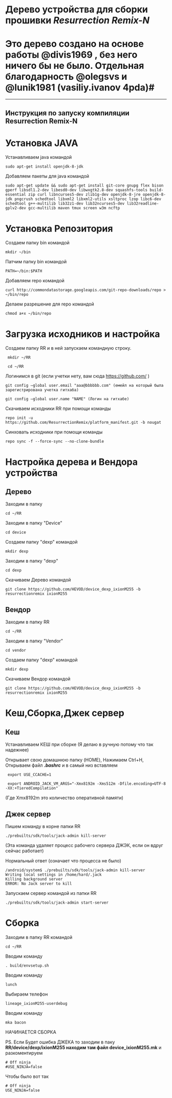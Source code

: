 # Дерево устройства для сборки прошивки *Resurrection Remix-N*
# Это дерево создано на основе работы @divis1969 , без него ничего бы не было. Отдельная благодарность @olegsvs и @lunik1981 (vasiliy.ivanov 4pda)#
---------------
Инструкция по запуску компиляции Resurrection Remix-N
---------------

# Установка JAVA
Устанавливаем java командой
```
sudo apt-get install openjdk-8-jdk
```
Добавляем пакеты для java командой
```
sudo apt-get update && sudo apt-get install git-core gnupg flex bison gperf libsdl1.2-dev libesd0-dev libwxgtk2.8-dev squashfs-tools build-essential zip curl libncurses5-dev zlib1g-dev openjdk-8-jre openjdk-8-jdk pngcrush schedtool libxml2 libxml2-utils xsltproc lzop libc6-dev schedtool g++-multilib lib32z1-dev lib32ncurses5-dev lib32readline-gplv2-dev gcc-multilib maven tmux screen w3m ncftp
```
# Установка Репозитория

Создаем папку bin командой

```
mkdir ~/bin
```
Патчим папку bin командой
```
PATH=~/bin:$PATH
```
Добавляем repo командой
```
curl http://commondatastorage.googleapis.com/git-repo-downloads/repo > ~/bin/repo
```
Делаем разрешение для repo командой
```
chmod a+x ~/bin/repo
```
# Загрузка исходников и настройка

Создаем папку RR и в ней запускаем командную строку. 

```
 mkdir ~/RR

 cd ~/RR
```
Логинимся в git (если учетки нету, вам сюда https://github.com/ ) 

```
git config —global user.email "aaa@bbbbbb.com" (емейл на который была зарегистрирована учетка гитхаба) 

git config —global user.name "NAME" (Логин на гитхабе)
```
Скачиваем исходники RR при помощи команды
```
repo init -u https://github.com/ResurrectionRemix/platform_manifest.git -b nougat
```
Cинховать исходники при помощи команды
```
repo sync -f --force-sync --no-clone-bundle
```
# Настройка дерева и Вендора устройства

## Дерево

Заходим в папку
```
cd ~/RR
```
Заходим в папку "Device"
```
cd device
```
Создаем папку "dexp" командой
```
mkdir dexp
```
Заходим в папку "dexp"
```
cd dexp
```
Скачиваем Дерево командой
```
git clone https://github.com/HEVOD/device_dexp_ixionM255 -b resurrectionremix ixionM255
```
## Вендор

Заходим в папку RR
```
cd ~/RR
```
Заходим в папку "Vendor"
```
cd vendor
```
Создаем папку "dexp" командой
```
mkdir dexp
```
Скачиваем Вендор командой
```
git clone https://github.com/HEVOD/device_dexp_ixionM255 -b resurrectionremix ixionM255
```
# Кеш,Сборка,Джек сервер

## Кеш

Устанавливаем КЕШ при сборке (Я делаю в ручную потому что так надежнее)

Открывает свою домашнюю папку (HOME), Нажимаем Ctrl+H, Открываем файл ***.bashrc*** и в самый низ вставляем
```
 export USE_CCACHE=1
```
```
 export ANDROID_JACK_VM_ARGS="-Xmx8192m -Xms512m -Dfile.encoding=UTF-8 -XX:+TieredCompilation"
```
(Где Xmx8192m это количество оперативной памяти)

## Джек сервер

Пишем команду в корне папки RR
```
./prebuilts/sdk/tools/jack-admin kill-server
```
(Эта команда удаляет процесс рабочего сервера ДЖЭК, если он вдруг сейчас работает)

Нормальный ответ (означает что процесса не было)
```
/android/system$ ./prebuilts/sdk/tools/jack-admin kill-server
Writing local settings in /home/hard/.jack
Killing background server
ERROR: No Jack server to kill
```
Запускаем сервер командой из папки RR
```
./prebuilts/sdk/tools/jack-admin start-server
```
# Сборка

Заходим в папку RR командой
```
cd ~/RR
```
Вводим команду
```
. build/envsetup.sh
```
Вводим команду
```
lunch
```
Выбираем телефон
```
lineage_ixionM255-userdebug
```
Вводим команду
```
mka bacon
```
НАЧИНАЕТСЯ СБОРКА

PS. Если  Будет ошибка ДЖЕКА то заходим в паку **RR/device/dexp/ixionM255 находим там файл device_ixionM255.mk** и разкоментируем
```
# Off ninja
#USE_NINJA=false
```
Чтобы было вот так
```
# Off ninja
USE_NINJA=false 
```
